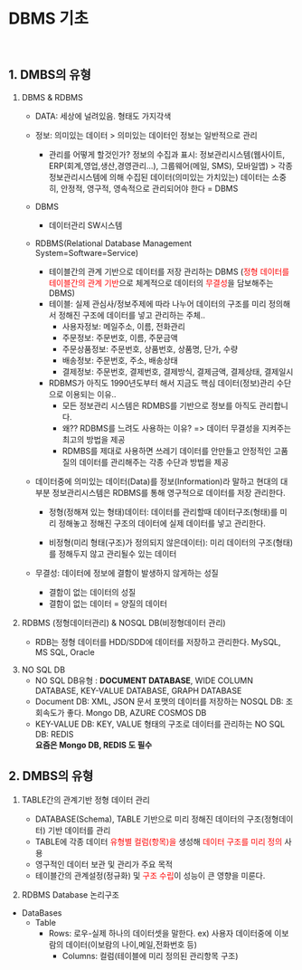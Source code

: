 # DBMS 기초
<br>

## 1. DMBS의 유형
1. DBMS & RDBMS
    * DATA: 세상에 널려있음. 형태도 가지각색
    * 정보: 의미있는 데이터 > 의미있는 데이터인 정보는 일반적으로 관리 
      * 관리를 어떻게 할것인가? 정보의 수집과 표시: 정보관리시스템(웹사이트, ERP(회계,영업,생산,경영관리...), 그룹웨어(메일, SMS), 모바일앱) > 각종 정보관리시스템에 의해 수집된 데이터(의미있는 가치있는) 데이터는 소중히, 안정적, 영구적, 영속적으로 관리되어야 한다 = DBMS


     * DBMS
       * 데이터관리 SW시스템
     * RDBMS(Relational Database Management System=Software=Service)
       * 테이블간의 관계 기반으로 데이터를 저장 관리하는 DBMS (<span style="color:red">정형 데이터를 테이블간의 관계 기반</span>으로 체계적으로 데이터의 <span style="color:red">무결성</span>을 담보해주는 DBMS)
       * 테이블: 실제 관심사/정보주제에 따라 나누어 데이터의 구조를 미리 정의해서 정해진 구조에 데이터를 넣고 관리하는 주체..
          - 사용자정보: 메일주소, 이름, 전화관리
          - 주문정보: 주문번호, 이름, 주문금액
          - 주문상품정보: 주문번호, 상품번호, 상품명, 단가, 수량
          - 배송정보: 주문번호, 주소, 배송상태
          - 결제정보: 주문번호, 결제번호, 결제방식, 결제금액, 결제상태, 결제일시
       * RDBMS가 아직도 1990년도부터 해서 지금도 핵심 데이터(정보)관리 수단으로 이용되는 이유..
         * 모든 정보관리 시스템은 RDMBS를 기반으로 정보를 아직도 관리합니다.
         * 왜?? RDBMS를 느려도 사용하는 이유? => 데이터 무결성을 지켜주는 최고의 방법을 제공
         * RDMBS를 제대로 사용하면 쓰레기 데이터를 안만들고 안정적인 고품질의 데이터를 관리해주는 각종 수단과 방법을 제공

     * 데이터중에 의미있는 데이터(Data)를 정보(Information)라 말하고 현대의 대부분 정보관리시스템은 RDBMS를 통해 영구적으로 데이터를 저장 관리한다.
        * 정형(정해져 있는 형태)데이터: 데이터를 관리할때 데이터구조(형태)를 미리 정해놓고 정해진 구조의 데이터에 실제 데이터를 넣고 관리한다.

        * 비정형(미리 형태(구조)가 정의되지 않은데이터): 미리 데이터의 구조(형태)를 정해두지 않고 관리될수 있는 데이터

    * 무결성: 데이터에 정보에 결함이 발생하지 않게하는 성질
      * 결함이 없는 데이터의 성질
      * 결함이 없는 데이터 = 양질의 데이터
  
2. RDBMS (정형데이터관리) & NOSQL DB(비정형데이터 관리)
   * RDB는 정형 데이터를 HDD/SDD에 데이터를 저장하고 관리한다. MySQL, MS SQL, Oracle

3) NO SQL DB
   * NO SQL DB유형 : **DOCUMENT DATABASE**, WIDE COLUMN DATABASE, KEY-VALUE DATABASE, GRAPH DATABASE
   * Document DB: XML, JSON 문서 포맷의 데이터를 저장하는 NOSQL DB: 조회속도가 좋다. Mongo DB, AZURE COSMOS DB
   * KEY-VALUE DB: KEY, VALUE 형태의 구조로 데이터를 관리하는 NO SQL DB: REDIS <br>
 **요즘은  Mongo DB, REDIS 도 필수**


## 2. DMBS의 유형
1. TABLE간의 관계기반 정형 데이터 관리
    * DATABASE(Schema), TABLE 기반으로 미리 정해진 데이터의 구조(정형데이터) 기반 데이터를 관리
    * TABLE에 각종 데이터 <span style="color:red">유형별 컬럼(항목)을</span> 생성해 <span style="color:red">데이터 구조를 미리 정의</span> 사용
    * 영구적인 데이터 보관 및 관리가 주요 목적
    * 테이블간의 관계설정(정규화) 및 <span style="color:red">구조 수립</span>이 성능이 큰 영향을 미룬다.

2. RDBMS Database 논리구조
* DataBases
    - Table
      - Rows: 로우-실제 하나의 데이터셋을 말한다. ex) 사용자 데이터중에 이보람의 데이터(이보람의 나이,메일,전화번호 등)
        - Columns: 컬럼(테이블에 미리 정의된 관리항목 구조)